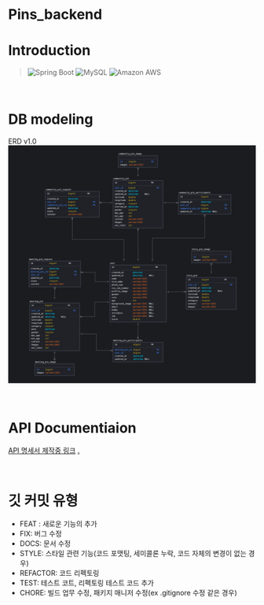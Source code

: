 # Pins_backend

# Introduction
> <img alt="Spring Boot" src ="https://img.shields.io/badge/Spring Boot-6DB33F.svg?&style=flat&logo=Spring-Boot&logoColor=white"/>
> <img alt="MySQL" src ="https://img.shields.io/badge/MySQL-4479A1.svg?&style=flat&logo=MySQL&logoColor=white"/>
> <img alt="Amazon AWS" src ="https://img.shields.io/badge/AWS-232F3E.svg?&style=flat&logo=Amazon-AWS&logoColor=white"/>

&nbsp;
&nbsp;
&nbsp;

# DB modeling
ERD v1.0
![v1.0-Erd](./erd/ERD-v3.0.png)

&nbsp;
&nbsp;
&nbsp;


# API Documentiaion
[API 명세서 제작중 링크](https://documenter.getpostman.com/view/14767155/TzzHksGm)
[.](https://github.com/wecode-bootcamp-korea/we-fish-backend/blob/master/README.md)

&nbsp;
&nbsp;
&nbsp;
&nbsp;


# 깃 커밋 유형
* FEAT : 새로운 기능의 추가
* FIX: 버그 수정
* DOCS: 문서 수정
* STYLE: 스타일 관련 기능(코드 포맷팅, 세미콜론 누락, 코드 자체의 변경이 없는 경우)
* REFACTOR: 코드 리펙토링
* TEST: 테스트 코트, 리펙토링 테스트 코드 추가
* CHORE: 빌드 업무 수정, 패키지 매니저 수정(ex .gitignore 수정 같은 경우)
